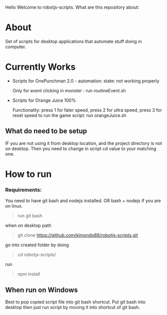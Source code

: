 Hello Welcome to robotjs-scripts. 
What are this repository about:

# About

Set of scripts for desktop applications that automate stuff doing in computer.

# Currently Works

* Scripts for OnePunchman 2.0 - automation: state: not working properly
    
    Only for event clicking in monster : run routineEvent.sh
* Scripts for Orange Juice 100%
    
    Functionality: press 1 for fater speed, press 2 for ultra speed, press 3 for reset speed 
    to run the game script: run orangeJuice.sh


## What do need to be setup

IF you are not using it from desktop location, and the project directory is not on desktop. Then you need to change in script cd value to your matching one. 

# How to run

### Requirements:
 You need to have git bash and nodejs installed. OR bash + nodejs if you are on linux.

> run git bash

when on desktop path

> git clone https://github.com/kimondo88/robotjs-scripts.git

go into created folder by doing

> cd robotjs-scripts/

run 

> npm install

## When run on Windows

Best to pop copied script file into git bash shortcut. Put git bash into desktop then just run script by moving it into shortcut of git bash. 



